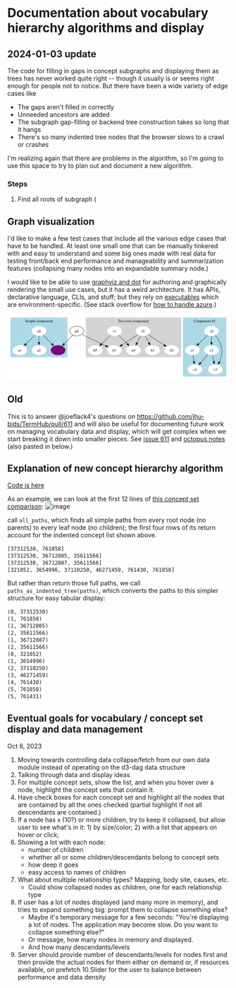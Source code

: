 # Documentation about vocabulary hierarchy algorithms and display
## 2024-01-03 update
The code for filling in gaps in concept subgraphs and displaying them as trees has never worked quite right -- though it usually is or seems right enough for people not to notice. But there have been a wide variety of edge cases like
- The gaps aren't filled in correctly
- Unneeded ancestors are added
- The subgraph gap-filling or backend tree construction takes so long that it hangs
- There's so many indented tree nodes that the browser slows to a crawl or crashes

I'm realizing again that there are problems in the algorithm, so I'm going to use this space to try to plan out and document a new algorithm.

### Steps
1. Find all roots of subgraph (


## Graph visualization
I'd like to make a few test cases that include all the various edge cases that have to be handled. At least one small one that can be manually tinkered with and easy to understand and some big ones made with real data for testing front/back end performance and manageability and summarization features (collapsing many nodes into an expandable summary node.)

I would like to be able to use [graphviz and dot](https://graphviz.org/) for authoring and graphically rendering the small use cases, but it has a weird architecture. It has APIs, declarative language, CLIs, and stuff; but they rely on [executables](https://graphviz.org/download/) which are environment-specific. (See stack overflow for [how to handle azure](https://stackoverflow.com/questions/76244214/how-to-fix-pygraphviz-program-dot-not-found-in-path-error-in-azure-or-gcp).)

![graph examples](./graph-examples.svg)

## Old
This is to answer @joeflack4's questions on https://github.com/jhu-bids/TermHub/pull/611 and will also
be useful for documenting future work on managing vocabulary data and display, which will get complex
when we start breaking it down into smaller pieces. See [issue 611](https://github.com/jhu-bids/TermHub/pull/611)
and [octopus notes](https://github.com/trberg/Octopus/blob/master/Notes.md#oct-6-2023----requirements-for-multiple-concept-set-display-and-dynamic-subtree-summarization-and-loading) (also pasted in below.)

## Explanation of new concept hierarchy algorithm
[Code is here](https://github.com/jhu-bids/TermHub/blob/fixing-concept-hierarchy/backend/routes/graph.py#L43C1-L137C1)

As an example, we can look at the first 12 lines of [this concept set comparison](https://icy-ground-0416a040f.2.azurestaticapps.net/cset-comparison?codeset_ids=817711041&codeset_ids=1000020459):
![image](https://github.com/jhu-bids/TermHub/assets/1586931/d16733a0-a7e1-449b-a703-d060f13367e3)


call `all_paths`, which finds all simple paths from every root node (no parents) to every leaf node (no children);
the first four rows of its return account for the indented concept list shown above.

    [37312530, 761858]
    [37312530, 36712805, 35611566]
    [37312530, 36712807, 35611566]
    [321052, 3654996, 37110250, 46271459, 761430, 761858]

But rather than return those full paths, we call `paths_as_indented_tree(paths)`, which converts the paths
to this simpler structure for easy tabular display:

    (0, 37312530)
    (1, 761858)
    (1, 36712805)
    (2, 35611566)
    (1, 36712807)
    (2, 35611566)
    (0, 321052)
    (1, 3654996)
    (2, 37110250)
    (3, 46271459)
    (4, 761430)
    (5, 761858)
    (5, 761431)

## Eventual goals for vocabulary / concept set display and data management

Oct 6, 2023
1. Moving towards controlling data collapse/fetch from our own data module
   instead of operating on the d3-dag data structure
2. Talking through data and display ideas
3. For multiple concept sets, show the list, and when you hover over
   a node, highlight the concept sets that contain it.
4. Have check boxes for each concept set and highlight all the nodes that
   are contained by all the ones checked (partial highlight if not all
   descendants are contained.)
5. If a node has x (10?) or more children, try to keep it collapsed, but allow
   user to see what's in it: 1) by size/color; 2) with a list that appears on
   hover or click;
6. Showing a lot with each node: 
   - number of children
   - whether all or some children/descendants belong to concept sets
   - how deep it goes
   - easy access to names of children
7. What about multiple relationship types? Mapping, body site, causes, etc.
   - Could show collapsed nodes as children, one for each relationship type
8. If user has a lot of nodes displayed (and many more in memory), and tries
   to expand something big: prompt them to collapse something else?
   - Maybe it's temporary message for a few seconds: "You're displaying a lot of
     nodes. The application may become slow. Do you want to collapse something else?"
   - Or message, how many nodes in memory and displayed.
   - And how many descendants/levels
9. Server should provide number of descendants/levels for nodes first
   and then provide the actual nodes for them either on demand or, if
   resources available, on prefetch
10.Slider for the user to balance between performance and data density
